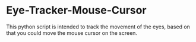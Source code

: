 # Eye-Tracker-Mouse-Cursor
This python script is intended to track the movement of the eyes, based on that you could move the mouse cursor on the screen.

